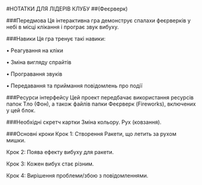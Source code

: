 #НОТАТКИ ДЛЯ ЛІДЕРІВ КЛУБУ
##(Феєрверк)

###Передмова
Ця  інтерактивна гра демонструє спалахи феєрверків у небі в місці клікання і програє звук вибуху.

###Навики
Ця гра тренує такі навики: 

• Реагування на кліки

• Зміна вигляду спрайтів 

• Програвання звуків

• Передавання та приймання повідомлень про події

###Ресурси інтерфейсу
Цей проект передбачає використання ресурсів папок Тло (Фон), а також файлів папки Феєрверк (Fireworks), включених у цей блок.

###Необхідні скретч картки
Зміна кольору. Рух (ковзання).

###Основні кроки
Крок 1: Створення Ракети, що летить за рухом мишки. 

Крок 2: Поява ефекту вибуху для ракети. 

Крок 3: Кожен вибух стає різним. 

Крок 4: Вирішення проблеми/збою з повідомленнями.

